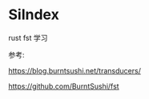 # SiIndex

rust fst 学习

参考:

https://blog.burntsushi.net/transducers/

https://github.com/BurntSushi/fst
